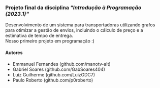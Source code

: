 ### Projeto final da disciplina _"Introdução à Programação (2023.1)"_
Desenvolvimento de um sistema para transportadoras utilizando grafos para otimizar a gestão de envios, incluindo o cálculo de preço e a estimativa de tempo de entrega. <br>
Nosso primeiro projeto em programação :)

#### Autores
- Emmanuel Fernandes  (github.com/manotv-alt) <br>
- Gabriel Soares  (github.com/GabSoares404) <br>
- Luiz Guilherme (github.com/LuizGDC7) <br>
- Paulo Roberto (github.com/p0roberto)
